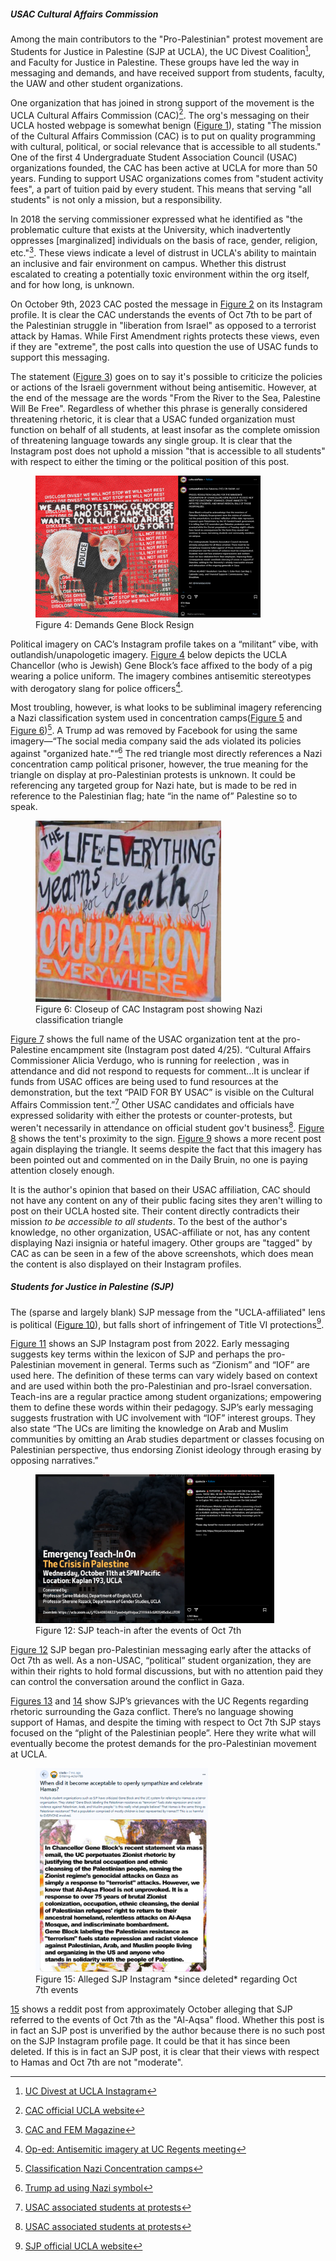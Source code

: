 
##### USAC Cultural Affairs Commission

Among the main contributors to the "Pro-Palestinian" protest movement are Students for Justice in Palestine (SJP at UCLA), 
the UC Divest Coalition[^44], and Faculty for Justice in Palestine. These groups have led the way in messaging and demands, 
and have received support from students, faculty, the UAW and other student organizations.
 
One organization that has joined in strong support of the movement is the UCLA Cultural Affairs Commission (CAC)[^45]. 
The org's messaging on their UCLA hosted webpage is somewhat benign ([Figure 1](##fig:cac-org-website)), stating 
"The mission of the Cultural Affairs Commission (CAC) is to put on quality programming with cultural, political, or 
social relevance that is accessible to all students." One of the first 4 Undergraduate Student Association Council (USAC) 
organizations founded, the CAC has been active at UCLA for more than 50 years. Funding to support USAC organizations comes from 
"student activity fees", a part of tuition paid by every student. This means that serving "all students" is not only a mission, 
but a responsibility. 

In 2018 the serving commissioner expressed what he identified as "the problematic culture that exists at the University, which inadvertently 
oppresses [marginalized] individuals on the basis of race, gender, religion, etc."[^49]. These views indicate a level of distrust in UCLA's ability 
to maintain an inclusive and fair environment on campus. Whether this distrust escalated to creating a potentially toxic environment within the org 
itself, and for how long, is unknown.

On October 9th, 2023 CAC posted the message in [Figure 2](##fig:cac-instagram-post-1) on its Instagram profile. 
It is clear the CAC understands the events of Oct 7th to be part of the Palestinian struggle in "liberation from Israel" as
opposed to a terrorist attack by Hamas. While First Amendment rights protects these views, even if they are "extreme", the 
post calls into question the use of USAC funds to support this messaging. 

The statement ([Figure 3](##fig:cac-instagram-post-2)) goes on to say it's possible to criticize the policies or actions of the Israeli government 
without being antisemitic. However, at the end of the message are the words "From the River to the Sea, Palestine Will Be Free". Regardless of whether
this phrase is generally considered threatening rhetoric, it is clear that a USAC funded organization must function on behalf of all students, at least
insofar as the complete omission of threatening language towards any single group. It is clear 
that the Instagram post does not uphold a mission "that is accessible to all students" with respect to either the timing or the political position of this post. 

<figure id="fig:CAC-block-resign">
  <a href="https://www.instagram.com/p/C6sht0ROgJk/">
    <img src="/images/2024-05-20/early-messaging/cac-pig-insta.png" 
     alt="CAC Block Resignation" style="width: 85%; height: auto;">
  </a>
  <figcaption>
    Figure 4: Demands Gene Block Resign
  </figcaption>
</figure>

Political imagery on CAC’s Instagram profile takes on a “militant” vibe, with outlandish/unapologetic imagery. [Figure 4](##fig:CAC-block-resign) below depicts 
the UCLA Chancellor (who is Jewish) Gene Block’s face affixed to the body of a pig wearing a police uniform. The imagery combines antisemitic stereotypes 
with derogatory slang for police officers[^46].

Most troubling, however, is what looks to be subliminal imagery referencing a Nazi classification system used in concentration camps([Figure 5](##fig:cac-tent-propoganda-1) and 
[Figure 6](##fig:cac-tent-propoganda-2))[^50]. A Trump ad was removed by Facebook for using the same imagery—“The social media company said the ads violated its policies against "organized hate."“[^47] The red triangle most directly
references a Nazi concentration camp political prisoner, however, the true meaning for the triangle on display at pro-Palestinian protests is unknown. It 
could be referencing any targeted group for Nazi hate, but is made to be red in reference to the Palestinian flag; hate “in the name of” Palestine so to speak. 

<figure id="fig:cac-tent-propoganda-2">
  <a href="https://www.instagram.com/p/C6M4IM1v3LI/?hl=en&img_index=2">
    <img src="/images/2024-05-20/early-messaging/sjpandcac2-closeup.png" 
     alt="CAC Instagram post part 2" style="width: 70%; height: auto;">
  </a>
  <figcaption>
    Figure 6: Closeup of CAC Instagram post showing Nazi classification triangle
  </figcaption>
</figure>

[Figure 7](##fig:cac-tent-propoganda-3) shows the full name of the USAC organization  tent at the pro-Palestine encampment site (Instagram post dated 4/25). “Cultural Affairs Commissioner Alicia Verdugo, 
who is running for reelection , was in attendance and did not  respond to requests for comment…It is unclear if funds from USAC offices are being used to fund resources at the demonstration, but the 
text “PAID FOR BY USAC” is visible on the Cultural Affairs Commission tent.”[^48] Other USAC candidates and officials have expressed solidarity with either the protests or counter-protests, but 
weren't necessarily in attendance on official student gov't business[^48]. [Figure 8](##fig:cac-tent-propaganda-4) shows the tent's proximity to the sign. [Figure 9](##fig:cac-nakba-day) shows a more recent post 
again displaying the triangle. It seems despite the fact that this imagery has been pointed out and commented on in the Daily Bruin, no one is paying attention closely enough. 
 
It is the author's opinion that based on their USAC affiliation, CAC should not have any content on any of their public facing sites they aren't willing to post on their UCLA hosted site. Their 
content directly contradicts their mission *to be accessible to all students*. To the best of the author's knowledge, no other organization, USAC-affiliate or not, has any content displaying Nazi insignia or hateful imagery. 
Other groups are "tagged" by CAC as can be seen in a few of the above screenshots, which does mean the content is also displayed on their Instagram profiles. 

##### Students for Justice in Palestine (SJP)

The (sparse and largely blank) SJP message from the "UCLA-affiliated" lens is political ([Figure 10](##fig:sjp-org-website-UCLA)), but falls short of infringement of Title VI protections[^51]. 


[Figure 11](##fig:sjp-insta-early) shows an SJP Instagram post from 2022. Early messaging suggests key terms within the lexicon of SJP and perhaps the pro-Palestinian movement in general. Terms such as “Zionism” 
and “IOF” are used here. The definition of these terms can vary widely based on context and are used within both the pro-Palestinian and pro-Israel conversation. Teach-ins are a regular practice 
among student organizations; empowering them to define these words within their pedagogy. SJP’s early messaging suggests frustration with UC involvement with “IOF” interest groups. They also state “The UCs are limiting 
the knowledge on Arab and Muslim communities by omitting an Arab studies department or classes focusing on Palestinian perspective, thus endorsing Zionist ideology through erasing by opposing narratives.”

<figure id="fig:sjp-insta-teach-in">
  <a href="https://www.instagram.com/p/CyMXtjEy11s/?hl=en">
    <img src="/images/2024-05-20/early-messaging/sjp-teach-in.png" 
     alt="SJP Instagram post regarding Oct 7th events" style="width: 90%; height: auto;">
  </a>
  <figcaption>
    Figure 12: SJP teach-in after the events of Oct 7th
  </figcaption>
</figure>

[Figure 12](##fig:sjp-insta-teach-in) SJP began pro-Palestinian messaging early after the attacks of Oct 7th as well. As a non-USAC, “political” student organization, they are within their rights to hold formal discussions, 
but with no attention paid they can control the conversation around the conflict in Gaza. 

[Figures 13](##fig:sjp-insta-letter-regents-1) and [14](##fig:sjp-insta-letter-regents-2) show SJP’s grievances with the UC Regents regarding rhetoric surrounding the Gaza conflict. There’s no language showing support of Hamas, and 
despite the timing with respect to Oct 7th SJP stays focused on the “plight of the Palestinian people”. Here they write what will eventually become the protest demands for the pro-Palestinian movement at UCLA. 
    
<figure id="fig:sjp-reddit">
  <a href="placeholder">
    <img src="/images/2024-05-20/reddit-sources/Glittering-Action768.png"
     alt="Alleged SJP Instagram post" style="width: 65%; height: auto;">
  </a>
  <figcaption>
    Figure 15: Alleged SJP Instagram *since deleted* regarding Oct 7th events
  </figcaption>
</figure>	
	
[15](##fig:sjp-reddit) shows a reddit post from approximately October alleging that SJP referred to the events of Oct 7th as the "Al-Aqsa" flood. Whether this post is in fact an SJP post is unverified by the author because there is no 
such post on the SJP Instagram profile page. It could be that it has since been deleted. If this is in fact an SJP post, it is clear that their views with respect to Hamas and Oct 7th are not "moderate". 


[^44]:[UC Divest at UCLA Instagram](https://www.instagram.com/ucladivest/)
[^45]:[CAC official UCLA website](https://community.ucla.edu/studentorg/623)
[^46]:[Op-ed: Antisemitic imagery at UC Regents meeting](https://dailybruin.com/2024/04/02/op-ed-antisemitic-imagery-at-uc-regents-meeting-protest-threatens-campus-discourse)
[^47]:[Trump ad using Nazi symbol](https://www.cbsnews.com/news/facebook-removes-trump-campaign-ads-nazi-concentration-camp-symbol/)
[^48]:[USAC associated students at protests](https://dailybruin.com/2024/04/29/candidates-in-upcoming-usac-elections-participate-in-solidarity-encampment)
[^49]:[CAC and FEM Magazine](https://femmagazine.com/cultural-affairs-commission-year-in-review/)
[^50]:[Classification Nazi Concentration camps](https://encyclopedia.ushmm.org/content/en/article/classification-system-in-nazi-concentration-camps)
[^51]: [SJP official UCLA website](https://community.ucla.edu/studentorg/90)